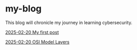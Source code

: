 # my-blog
This blog will chronicle my journey in learning cybersecurity.

[2025-02-20 My first post](https://github.com/meilingxia/my-blog/blob/main/_posts/2025-02-20-my-first-post.md)

[2025-02-20 OSI Model Layers](https://github.com/meilingxia/my-blog/blob/main/_posts/2025-02-20-OSI-Model-Layers.md)


